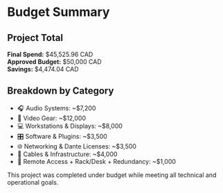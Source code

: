 # Budget Summary

## Project Total
**Final Spend:** $45,525.96 CAD  
**Approved Budget:** $50,000 CAD  
**Savings:** $4,474.04 CAD

## Breakdown by Category
- 🎧 Audio Systems: ~$7,200
- 🎥 Video Gear: ~$12,000
- 💻 Workstations & Displays: ~$8,000
- 🎛️ Software & Plugins: ~$3,500
- 🌐 Networking & Dante Licenses: ~$3,500
- 🔌 Cables & Infrastructure: ~$4,000
- 🧰 Remote Access + Rack/Desk + Redundancy: ~$1,000

This project was completed under budget while meeting all technical and operational goals.
